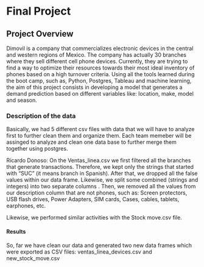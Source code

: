 # Final Project
## Project Overview
Dimovil is a company that commercializes electronic devices in the central and western regions of Mexico. The company has actually 30 branches where they sell different cell phone devices. Currently, they are trying to find a way to optimize their resources towards their most ideal  inventory of phones based on a high turnover criteria.
Using all the tools learned during the boot camp, such as, Python, Postgres, Tableau and machine learning, the aim of this project consists in developing a model that generates a demand prediction based on different variables like: location, make, model and season.  

### Description of the data
Basically, we had 5 different csv files with data that we will have to analyze first to further clean them and organize them.
Each team memeber will be assinged to analyze and clean one data base to further merge them together using postgres.

Ricardo Donoso:
On the Ventas_linea.csv we first filtered all the branches that generate transactions. Therefore, we kept only the strings that started with “SUC” (it means branch in Spanish).
After that, we dropped all the false values within our data frame. Likewise, we split some combined (strings and integers) into two separate columns .
Then, we removed all the values from our description column that are not phones, such as: Screen protectors, USB flash drives, Power Adapters, SIM cards, Cases, cables, tablets, earphones, etc.

Likewise, we performed similar activities with the Stock move.csv file.

#### Results
So, far we have clean our data and generated two new data frames which were exported as CSV files: ventas_linea_devices.csv and new_stock_move.csv

